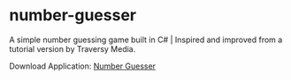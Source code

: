 # number-guesser
A simple number guessing game built in C# | Inspired and improved from a tutorial version by Traversy Media.

Download Application: [Number Guesser](https://github.com/smeraldoflower/number-guesser/raw/main/bin/Debug/NumberGuesser.exe)
